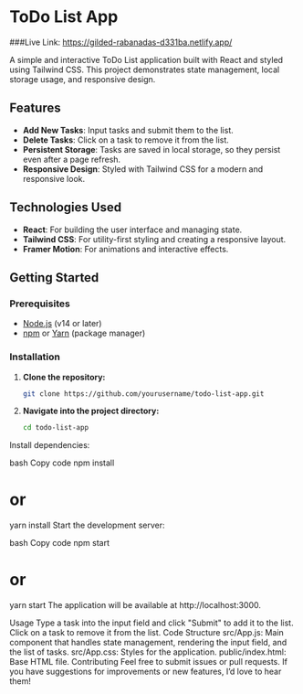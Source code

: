 # ToDo List App

###Live Link: https://gilded-rabanadas-d331ba.netlify.app/

A simple and interactive ToDo List application built with React and styled using Tailwind CSS. This project demonstrates state management, local storage usage, and responsive design.

## Features

- **Add New Tasks**: Input tasks and submit them to the list.
- **Delete Tasks**: Click on a task to remove it from the list.
- **Persistent Storage**: Tasks are saved in local storage, so they persist even after a page refresh.
- **Responsive Design**: Styled with Tailwind CSS for a modern and responsive look.

## Technologies Used

- **React**: For building the user interface and managing state.
- **Tailwind CSS**: For utility-first styling and creating a responsive layout.
- **Framer Motion**: For animations and interactive effects.

## Getting Started

### Prerequisites

- [Node.js](https://nodejs.org/) (v14 or later)
- [npm](https://www.npmjs.com/) or [Yarn](https://yarnpkg.com/) (package manager)

### Installation

1. **Clone the repository:**

   ```bash
   git clone https://github.com/yourusername/todo-list-app.git
2. **Navigate into the project directory:**
    ```bash
    cd todo-list-app
Install dependencies:

bash
Copy code
npm install
# or
yarn install
Start the development server:

bash
Copy code
npm start
# or
yarn start
The application will be available at http://localhost:3000.

Usage
Type a task into the input field and click "Submit" to add it to the list.
Click on a task to remove it from the list.
Code Structure
src/App.js: Main component that handles state management, rendering the input field, and the list of tasks.
src/App.css: Styles for the application.
public/index.html: Base HTML file.
Contributing
Feel free to submit issues or pull requests. If you have suggestions for improvements or new features, I’d love to hear them!